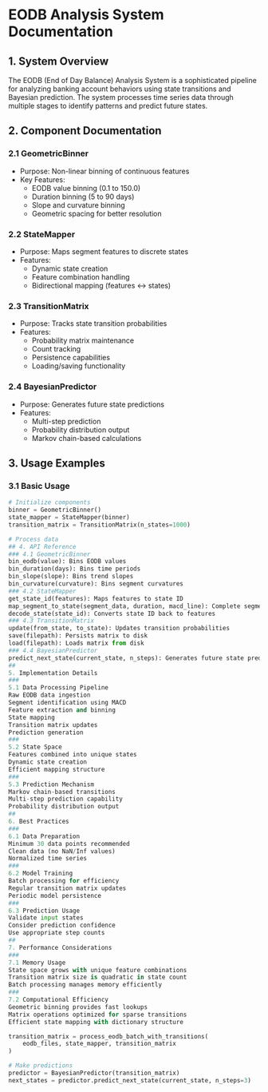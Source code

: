 # EODB Analysis System Documentation

## 1. System Overview
The EODB (End of Day Balance) Analysis System is a sophisticated pipeline for analyzing banking account behaviors using state transitions and Bayesian prediction. The system processes time series data through multiple stages to identify patterns and predict future states.

## 2. Component Documentation

### 2.1 GeometricBinner
- Purpose: Non-linear binning of continuous features
- Key Features:
  - EODB value binning (0.1 to 150.0)
  - Duration binning (5 to 90 days)
  - Slope and curvature binning
  - Geometric spacing for better resolution

### 2.2 StateMapper
- Purpose: Maps segment features to discrete states
- Features:
  - Dynamic state creation
  - Feature combination handling
  - Bidirectional mapping (features ↔ states)

### 2.3 TransitionMatrix
- Purpose: Tracks state transition probabilities
- Features:
  - Probability matrix maintenance
  - Count tracking
  - Persistence capabilities
  - Loading/saving functionality

### 2.4 BayesianPredictor
- Purpose: Generates future state predictions
- Features:
  - Multi-step prediction
  - Probability distribution output
  - Markov chain-based calculations

## 3. Usage Examples

### 3.1 Basic Usage
```python
# Initialize components
binner = GeometricBinner()
state_mapper = StateMapper(binner)
transition_matrix = TransitionMatrix(n_states=1000)

# Process data
## 4. API Reference
### 4.1 GeometricBinner
bin_eodb(value): Bins EODB values
bin_duration(days): Bins time periods
bin_slope(slope): Bins trend slopes
bin_curvature(curvature): Bins segment curvatures
### 4.2 StateMapper
get_state_id(features): Maps features to state ID
map_segment_to_state(segment_data, duration, macd_line): Complete segment mapping
decode_state(state_id): Converts state ID back to features
### 4.3 TransitionMatrix
update(from_state, to_state): Updates transition probabilities
save(filepath): Persists matrix to disk
load(filepath): Loads matrix from disk
### 4.4 BayesianPredictor
predict_next_state(current_state, n_steps): Generates future state predictions
##
5. Implementation Details
###
5.1 Data Processing Pipeline
Raw EODB data ingestion
Segment identification using MACD
Feature extraction and binning
State mapping
Transition matrix updates
Prediction generation
###
5.2 State Space
Features combined into unique states
Dynamic state creation
Efficient mapping structure
###
5.3 Prediction Mechanism
Markov chain-based transitions
Multi-step prediction capability
Probability distribution output
##
6. Best Practices
###
6.1 Data Preparation
Minimum 30 data points recommended
Clean data (no NaN/Inf values)
Normalized time series
###
6.2 Model Training
Batch processing for efficiency
Regular transition matrix updates
Periodic model persistence
###
6.3 Prediction Usage
Validate input states
Consider prediction confidence
Use appropriate step counts
##
7. Performance Considerations
###
7.1 Memory Usage
State space grows with unique feature combinations
Transition matrix size is quadratic in state count
Batch processing manages memory efficiently
###
7.2 Computational Efficiency
Geometric binning provides fast lookups
Matrix operations optimized for sparse transitions
Efficient state mapping with dictionary structure

transition_matrix = process_eodb_batch_with_transitions(
    eodb_files, state_mapper, transition_matrix
)

# Make predictions
predictor = BayesianPredictor(transition_matrix)
next_states = predictor.predict_next_state(current_state, n_steps=3)
